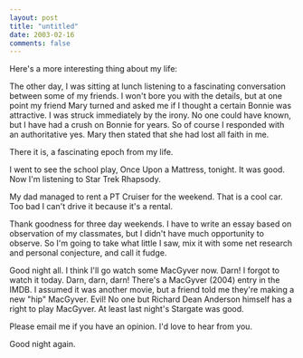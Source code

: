 ```yaml
---
layout: post
title: "untitled"
date: 2003-02-16
comments: false
---
```

Here's a more interesting thing about my life:




The other day, I was sitting at lunch listening to a fascinating conversation
between some of my friends. I won't bore you with the details, but at one
point my friend Mary turned and asked me if I thought a certain Bonnie was
attractive. I was struck immediately by the irony. No one could have known,
but I have had a crush on Bonnie for years. So of course I responded with an
authoritative yes. Mary then stated that she had lost all faith in me.




There it is, a fascinating epoch from my life.




I went to see the school play, Once Upon a Mattress, tonight. It was good. Now
I'm listening to Star Trek Rhapsody.




My dad managed to rent a PT Cruiser for the weekend. That is a cool car. Too
bad I can't drive it because it's a rental.




Thank goodness for three day weekends. I have to write an essay based on
observation of my classmates, but I didn't have much opportunity to observe.
So I'm going to take what little I saw, mix it with some net research and
personal conjecture, and call it fudge.




Good night all. I think I'll go watch some MacGyver now. Darn! I forgot to
watch it today. Darn, darn, darn! There's a MacGyver (2004) entry in the IMDB.
I assumed it was another movie, but a friend told me they're making a new
"hip" MacGyver. Evil! No one but Richard Dean Anderson himself has a right to
play MacGyver. At least last night's Stargate was good.




Please email me if you have an opinion. I'd love to hear from you.




Good night again.

